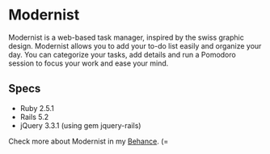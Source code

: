 # Modernist

Modernist is a web-based task manager, inspired by the swiss graphic design. Modernist allows you to add your to-do list easily and organize your day. You can categorize your tasks, add details and run a Pomodoro session to focus your work and ease your mind.

## Specs

* Ruby 2.5.1
* Rails 5.2
* jQuery 3.3.1 (using gem jquery-rails)

Check more about Modernist in my [Behance](https://www.behance.net/gallery/66816185/Modenist). (=
